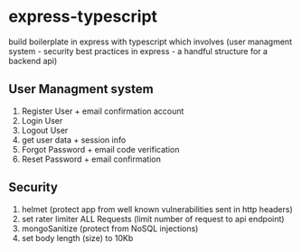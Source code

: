 # express-typescript

build boilerplate in express with typescript which involves (user managment system - security best practices in express - a handful structure for a backend api)

## User Managment system
1. Register User + email confirmation account
2. Login User
3. Logout User
4. get user data + session info
5. Forgot Password + email code verification
6. Reset Password + email confirmation

## Security
1. helmet (protect app from well known vulnerabilities sent in http headers)
2. set rater limiter ALL Requests (limit number of request to api endpoint)
3. mongoSanitize (protect from NoSQL injections)
4. set body length (size) to 10Kb 
